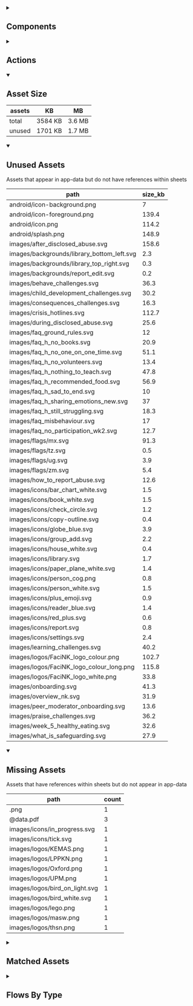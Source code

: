 <details >
<summary><h2>Components</h2></summary>

| type | count |
| --- | --- |
| accordion | 1 |
| accordion_section | 1 |
| audio | 3 |
| button | 79 |
| carousel | 2 |
| combo_box | 3 |
| data_items | 34 |
| debug_toggle | 1 |
| display_grid | 2 |
| display_group | 103 |
| drawer | 1 |
| google_sign_in_button | 2 |
| image | 11 |
| items | 25 |
| lottie_animation | 2 |
| navigation_bar | 2 |
| pdf | 1 |
| qr_code | 1 |
| radio_button_grid | 16 |
| round_button | 31 |
| select_text | 1 |
| set_variable | 704 |
| simple_checkbox | 2 |
| task_card | 3 |
| task_progress_bar | 2 |
| template | 177 |
| test | 1 |
| text | 166 |
| text_area | 2 |
| text_box | 30 |
| title | 35 |
| toggle_bar | 5 |
| update_action_list | 3 |
| video | 3 |
| youtube | 2 |
</details>

<details >
<summary><h2>Actions</h2></summary>

| type | count |
| --- | --- |
| add_data | 5 |
| app_update | 1 |
| auth | 2 |
| emit: completed | 37 |
| emit: force_reload | 5 |
| emit: force_reprocess | 13 |
| emit: force_restart | 5 |
| emit: server_sync | 10 |
| emit: set_language | 1 |
| emit: uncompleted | 82 |
| feedback | 13 |
| go_to | 32 |
| nav_stack | 4 |
| pop_up | 15 |
| reset_app | 1 |
| save_to_device | 4 |
| set_data | 19 |
| set_field | 59 |
| set_item | 7 |
| set_local | 32 |
| share | 2 |
| user | 3 |
</details>

<details open>
<summary><h2>Asset Size</h2></summary>

| assets | KB | MB |
| --- | --- | --- |
| total | 3584 KB | 3.6 MB |
| unused | 1701 KB | 1.7 MB |
</details>

<details open>
<summary><h2>Unused Assets</h2></summary>

Assets that appear in app-data but do not have references within sheets

| path | size_kb |
| --- | --- |
| android/icon-background.png | 7 |
| android/icon-foreground.png | 139.4 |
| android/icon.png | 114.2 |
| android/splash.png | 148.9 |
| images/after_disclosed_abuse.svg | 158.6 |
| images/backgrounds/library_bottom_left.svg | 2.3 |
| images/backgrounds/library_top_right.svg | 0.3 |
| images/backgrounds/report_edit.svg | 0.2 |
| images/behave_challenges.svg | 36.3 |
| images/child_development_challenges.svg | 30.2 |
| images/consequences_challenges.svg | 16.3 |
| images/crisis_hotlines.svg | 112.7 |
| images/during_disclosed_abuse.svg | 25.6 |
| images/faq_ground_rules.svg | 12 |
| images/faq_h_no_books.svg | 20.9 |
| images/faq_h_no_one_on_one_time.svg | 51.1 |
| images/faq_h_no_volunteers.svg | 13.4 |
| images/faq_h_nothing_to_teach.svg | 47.8 |
| images/faq_h_recommended_food.svg | 56.9 |
| images/faq_h_sad_to_end.svg | 10 |
| images/faq_h_sharing_emotions_new.svg | 37 |
| images/faq_h_still_struggling.svg | 18.3 |
| images/faq_misbehaviour.svg | 17 |
| images/faq_no_participation_wk2.svg | 12.7 |
| images/flags/mx.svg | 91.3 |
| images/flags/tz.svg | 0.5 |
| images/flags/ug.svg | 3.9 |
| images/flags/zm.svg | 5.4 |
| images/how_to_report_abuse.svg | 12.6 |
| images/icons/bar_chart_white.svg | 1.5 |
| images/icons/book_white.svg | 1.5 |
| images/icons/check_circle.svg | 1.2 |
| images/icons/copy-outline.svg | 0.4 |
| images/icons/globe_blue.svg | 3.9 |
| images/icons/group_add.svg | 2.2 |
| images/icons/house_white.svg | 0.4 |
| images/icons/library.svg | 1.7 |
| images/icons/paper_plane_white.svg | 1.4 |
| images/icons/person_cog.png | 0.8 |
| images/icons/person_white.svg | 1.5 |
| images/icons/plus_emoji.svg | 0.9 |
| images/icons/reader_blue.svg | 1.4 |
| images/icons/red_plus.svg | 0.6 |
| images/icons/report.svg | 0.8 |
| images/icons/settings.svg | 2.4 |
| images/learning_challenges.svg | 40.2 |
| images/logos/FaciNK_logo_colour.png | 102.7 |
| images/logos/FaciNK_logo_colour_long.png | 115.8 |
| images/logos/FaciNK_logo_white.png | 33.8 |
| images/onboarding.svg | 41.3 |
| images/overview_nk.svg | 31.9 |
| images/peer_moderator_onboarding.svg | 13.6 |
| images/praise_challenges.svg | 36.2 |
| images/week_5_healthy_eating.svg | 32.6 |
| images/what_is_safeguarding.svg | 27.9 |
</details>

<details open>
<summary><h2>Missing Assets</h2></summary>

Assets that have references within sheets but do not appear in app-data

| path | count |
| --- | --- |
| .png | 1 |
| @data.pdf | 3 |
| images/icons/in_progress.svg | 1 |
| images/icons/tick.svg | 1 |
| images/logos/KEMAS.png | 1 |
| images/logos/LPPKN.png | 1 |
| images/logos/Oxford.png | 1 |
| images/logos/UPM.png | 1 |
| images/logos/bird_on_light.svg | 1 |
| images/logos/bird_white.svg | 1 |
| images/logos/lego.png | 1 |
| images/logos/masw.png | 1 |
| images/logos/thsn.png | 1 |
</details>

<details >
<summary><h2>Matched Assets</h2></summary>

Assets that are used within sheets and also can be found in the synced asset data

| path | size_kb | count |
| --- | --- | --- |
| images/backgrounds/home_bottom_right.svg | 2.3 | 1 |
| images/backgrounds/home_top_left.svg | 2.4 | 2 |
| images/backgrounds/reports_top_right.svg | 2 | 1 |
| images/faq_text_support.svg | 10.5 | 1 |
| images/flags/gb.svg | 0.5 | 2 |
| images/flags/my.svg | 1.4 | 2 |
| images/icons/add_circle.svg | 1 | 2 |
| images/icons/archive.svg | 0.9 | 1 |
| images/icons/arrow_back.svg | 0.5 | 1 |
| images/icons/arrow_forward.svg | 0.4 | 3 |
| images/icons/cancel.svg | 1.7 | 1 |
| images/icons/check_circle.png | 0.6 | 1 |
| images/icons/cog_white.svg | 3.6 | 2 |
| images/icons/content.svg | 7.2 | 1 |
| images/icons/delete.svg | 0.8 | 3 |
| images/icons/docs.svg | 0.7 | 1 |
| images/icons/download.svg | 0.7 | 2 |
| images/icons/download_white.svg | 0.7 | 1 |
| images/icons/edit.svg | 0.9 | 5 |
| images/icons/group_add_dark.svg | 2.3 | 1 |
| images/icons/help.svg | 2.6 | 1 |
| images/icons/home_white.svg | 1.7 | 1 |
| images/icons/key.svg | 5.5 | 2 |
| images/icons/library.png | 1 | 2 |
| images/icons/library_white.svg | 2.8 | 1 |
| images/icons/pencil_white.svg | 2 | 1 |
| images/icons/people_network.svg | 6.9 | 1 |
| images/icons/person_cog.svg | 2.9 | 1 |
| images/icons/person_remove.svg | 1.5 | 1 |
| images/icons/profile_card.svg | 7.4 | 1 |
| images/icons/report.png | 0.5 | 1 |
| images/icons/sessions.png | 1.3 | 1 |
| images/icons/settings.png | 1.1 | 1 |
| images/icons/share.svg | 2.3 | 2 |
| images/icons/unarchive.svg | 1.1 | 1 |
| images/icons/visibility.svg | 1.9 | 1 |
| images/icons/world.svg | 6.2 | 1 |
| images/logos/IDEMS.png | 84.6 | 1 |
| images/logos/PLH.png | 26.6 | 1 |
| images/logos/UNICEF.jpg | 27.7 | 1 |
| images/logos/favicon.png | 12.8 | 1 |
| images/no_group_selected.svg | 10.5 | 1 |
| images/week_0_introduction.svg | 23.1 | 2 |
| images/week_1_one_on_one.svg | 40.1 | 1 |
| images/week_2_check_in.svg | 36.5 | 2 |
| images/week_3_check_in.svg | 46.6 | 2 |
| images/week_4_final_chat_sessions.svg | 151 | 2 |
| pdf/group_masw_closing.pdf | 269 | 1 |
| pdf/group_masw_onboarding.pdf | 503.3 | 1 |
| pdf/group_masw_overview.pdf | 672.6 | 1 |
| pdf/kemas_rct_onboarding.pdf | 802.8 | 1 |
| pdf/kemas_rct_overview.pdf | 786.6 | 1 |
</details>

<details >
<summary><h2>Flows By Type</h2></summary>

| type | subtype | total |
| --- | --- | --- |
| data_list |  | 24 |
| data_list | app_config_language_list | 1 |
| data_list | generated | 5 |
| data_list | legal_terms | 2 |
| data_list | lifecycle_actions | 1 |
| data_pipe |  | 2 |
| data_pipe | generated | 57 |
| generator |  | 9 |
| global |  | 12 |
| global | legal_terms | 1 |
| template |  | 75 |
| template | generated | 137 |
| template | legal_terms | 4 |
</details>